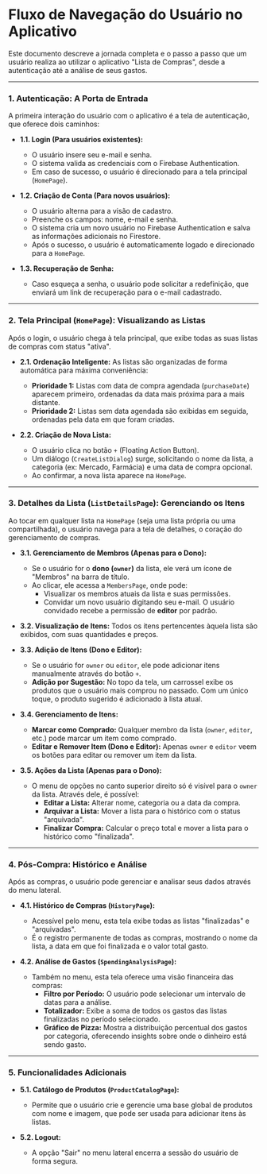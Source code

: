 # Fluxo de Navegação do Usuário no Aplicativo

Este documento descreve a jornada completa e o passo a passo que um usuário realiza ao utilizar o aplicativo "Lista de Compras", desde a autenticação até a análise de seus gastos.

---

### **1. Autenticação: A Porta de Entrada**

A primeira interação do usuário com o aplicativo é a tela de autenticação, que oferece dois caminhos:

- **1.1. Login (Para usuários existentes):**
  - O usuário insere seu e-mail e senha.
  - O sistema valida as credenciais com o Firebase Authentication.
  - Em caso de sucesso, o usuário é direcionado para a tela principal (`HomePage`).

- **1.2. Criação de Conta (Para novos usuários):**
  - O usuário alterna para a visão de cadastro.
  - Preenche os campos: nome, e-mail e senha.
  - O sistema cria um novo usuário no Firebase Authentication e salva as informações adicionais no Firestore.
  - Após o sucesso, o usuário é automaticamente logado e direcionado para a `HomePage`.

- **1.3. Recuperação de Senha:**
  - Caso esqueça a senha, o usuário pode solicitar a redefinição, que enviará um link de recuperação para o e-mail cadastrado.

---

### **2. Tela Principal (`HomePage`): Visualizando as Listas**

Após o login, o usuário chega à tela principal, que exibe todas as suas listas de compras com status "ativa".

- **2.1. Ordenação Inteligente:** As listas são organizadas de forma automática para máxima conveniência:
  - **Prioridade 1:** Listas com data de compra agendada (`purchaseDate`) aparecem primeiro, ordenadas da data mais próxima para a mais distante.
  - **Prioridade 2:** Listas sem data agendada são exibidas em seguida, ordenadas pela data em que foram criadas.

- **2.2. Criação de Nova Lista:**
  - O usuário clica no botão `+` (Floating Action Button).
  - Um diálogo (`CreateListDialog`) surge, solicitando o nome da lista, a categoria (ex: Mercado, Farmácia) e uma data de compra opcional.
  - Ao confirmar, a nova lista aparece na `HomePage`.

---

### **3. Detalhes da Lista (`ListDetailsPage`): Gerenciando os Itens**

Ao tocar em qualquer lista na `HomePage` (seja uma lista própria ou uma compartilhada), o usuário navega para a tela de detalhes, o coração do gerenciamento de compras.

- **3.1. Gerenciamento de Membros (Apenas para o Dono):**
  - Se o usuário for o **dono (`owner`)** da lista, ele verá um ícone de "Membros" na barra de título.
  - Ao clicar, ele acessa a `MembersPage`, onde pode:
    - Visualizar os membros atuais da lista e suas permissões.
    - Convidar um novo usuário digitando seu e-mail. O usuário convidado recebe a permissão de **editor** por padrão.

- **3.2. Visualização de Itens:** Todos os itens pertencentes àquela lista são exibidos, com suas quantidades e preços.

- **3.3. Adição de Itens (Dono e Editor):**
  - Se o usuário for `owner` ou `editor`, ele pode adicionar itens manualmente através do botão `+`.
  - **Adição por Sugestão:** No topo da tela, um carrossel exibe os produtos que o usuário mais comprou no passado. Com um único toque, o produto sugerido é adicionado à lista atual.

- **3.4. Gerenciamento de Itens:**
  - **Marcar como Comprado:** Qualquer membro da lista (`owner`, `editor`, etc.) pode marcar um item como comprado.
  - **Editar e Remover Item (Dono e Editor):** Apenas `owner` e `editor` veem os botões para editar ou remover um item da lista.

- **3.5. Ações da Lista (Apenas para o Dono):**
  - O menu de opções no canto superior direito só é visível para o `owner` da lista. Através dele, é possível:
    - **Editar a Lista:** Alterar nome, categoria ou a data da compra.
    - **Arquivar a Lista:** Mover a lista para o histórico com o status "arquivada".
    - **Finalizar Compra:** Calcular o preço total e mover a lista para o histórico como "finalizada".

---

### **4. Pós-Compra: Histórico e Análise**

Após as compras, o usuário pode gerenciar e analisar seus dados através do menu lateral.

- **4.1. Histórico de Compras (`HistoryPage`):**
  - Acessível pelo menu, esta tela exibe todas as listas "finalizadas" e "arquivadas".
  - É o registro permanente de todas as compras, mostrando o nome da lista, a data em que foi finalizada e o valor total gasto.

- **4.2. Análise de Gastos (`SpendingAnalysisPage`):**
  - Também no menu, esta tela oferece uma visão financeira das compras:
    - **Filtro por Período:** O usuário pode selecionar um intervalo de datas para a análise.
    - **Totalizador:** Exibe a soma de todos os gastos das listas finalizadas no período selecionado.
    - **Gráfico de Pizza:** Mostra a distribuição percentual dos gastos por categoria, oferecendo insights sobre onde o dinheiro está sendo gasto.

---

### **5. Funcionalidades Adicionais**

- **5.1. Catálogo de Produtos (`ProductCatalogPage`):**
  - Permite que o usuário crie e gerencie uma base global de produtos com nome e imagem, que pode ser usada para adicionar itens às listas.

- **5.2. Logout:**
  - A opção "Sair" no menu lateral encerra a sessão do usuário de forma segura.
